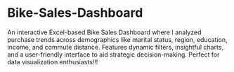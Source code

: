 # Bike-Sales-Dashboard
An interactive Excel-based Bike Sales Dashboard where I analyzed purchase trends across demographics like marital status, region, education, income, and commute distance. Features dynamic filters, insightful charts, and a user-friendly interface to aid strategic decision-making. Perfect for data visualization enthusiasts!!!
